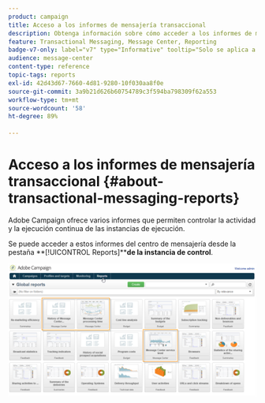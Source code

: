 ```yaml
---
product: campaign
title: Acceso a los informes de mensajería transaccional
description: Obtenga información sobre cómo acceder a los informes de mensajería transaccional de Adobe Campaign Classic
feature: Transactional Messaging, Message Center, Reporting
badge-v7-only: label="v7" type="Informative" tooltip="Solo se aplica a Campaign Classic v7"
audience: message-center
content-type: reference
topic-tags: reports
exl-id: 42d43d67-7660-4d81-9280-10f030aa8f0e
source-git-commit: 3a9b21d626b60754789c3f594ba798309f62a553
workflow-type: tm+mt
source-wordcount: '58'
ht-degree: 89%

---
```


# Acceso a los informes de mensajería transaccional {#about-transactional-messaging-reports}



Adobe Campaign ofrece varios informes que permiten controlar la actividad y la ejecución continua de las instancias de ejecución.

Se puede acceder a estos informes del centro de mensajería desde la pestaña **[!UICONTROL Reports]****de la instancia de control**.

![](assets/messagecenter_reporting_002.png)
